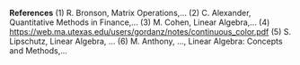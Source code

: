 **References**
(1) R. Bronson, Matrix Operations,...
(2) C. Alexander, Quantitative Methods in Finance,...
(3) M. Cohen, Linear Algebra,...
(4) https://web.ma.utexas.edu/users/gordanz/notes/continuous_color.pdf
(5) S. Lipschutz, Linear Algebra, ...
(6) M. Anthony, ..., Linear Algebra: Concepts and Methods,...